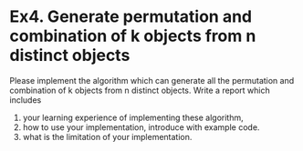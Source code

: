 # Ex4. Generate permutation and combination of k objects from n distinct objects

Please implement the algorithm which can generate all the permutation and combination of k objects from n distinct objects.
Write a report which includes

1. your learning experience of implementing these algorithm,
2. how to use your implementation, introduce with example code.
3. what is the limitation of your implementation.


